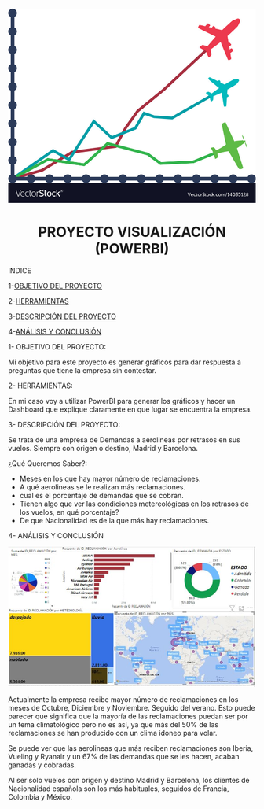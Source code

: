 ![JURIDICAAÉREA ](https://github.com/crisgo-data/Visualization-project/blob/main/imagenes/grafico%20aviones.jpg)



<h1 align="center"> PROYECTO VISUALIZACIÓN (POWERBI) </h1>


INDICE

1-[OBJETIVO DEL PROYECTO](#objetivo-del-proyecto)

2-[HERRAMIENTAS](#herramientas)

3-[DESCRIPCIÓN DEL PROYECTO](#descripción-del-proyecto)

4-[ANÁLISIS Y CONCLUSIÓN](#análisis-y-conclusión)









1- OBJETIVO DEL PROYECTO:

Mi objetivo para este proyecto es generar gráficos para dar respuesta a preguntas que tiene la empresa sin contestar.






2- HERRAMIENTAS:

En mi caso voy a utilizar PowerBI para generar los gráficos y hacer un Dashboard que explique claramente en que lugar se encuentra la empresa.






3- DESCRIPCIÓN DEL PROYECTO:

Se trata de una empresa de Demandas a aerolineas por retrasos en sus vuelos. Siempre con origen o destino, Madrid y Barcelona.

¿Qué Queremos Saber?:

- Meses en los que hay mayor número de reclamaciones.
- A qué aerolineas se le realizan más reclamaciones.
- cual es el porcentaje de demandas que se cobran.
- Tienen algo que ver las condiciones metereológicas en los retrasos de los vuelos, en qué porcentaje?
- De que Nacionalidad es de la que más hay reclamaciones.







4- ANÁLISIS Y CONCLUSIÓN


![JURIDICAAÉREA ](https://github.com/crisgo-data/Visualization-project/blob/main/imagenes/dashbord.JPG)





Actualmente la empresa recibe mayor número de reclamaciones en los meses de Octubre, Diciembre y Noviembre. Seguido del verano. Esto puede parecer que significa que la mayoría de las reclamaciones puedan ser por un tema climatológico pero no es así, ya que más del 50% de las reclamaciones se han producido con un clima idoneo para volar.


Se puede ver que las aerolineas que más reciben reclamaciones son Iberia, Vueling y Ryanair y un 67% de las demandas que se les hacen, acaban ganadas y cobradas.

Al ser solo vuelos con origen y destino Madrid y Barcelona, los clientes de Nacionalidad española son los más habituales, seguidos de Francia, Colombia y México.